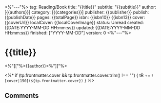 <%"---"%>
tag: Reading/Book
title: "{{title}}"
subtitle: "{{subtitle}}"
author: [{{authors}}]
category: [{{categories}}]
publisher: {{publisher}}
publish: {{publishDate}}
pages: {{totalPage}}
isbn: {{isbn10}} {{isbn13}}
cover: {{coverUrl}}
localCover: {{localCoverImage}}
status: Unread
created: {{DATE:YYYY-MM-DD HH:mm:ss}}
updated: {{DATE:YYYY-MM-DD HH:mm:ss}}
finished: ["YYYY-MM-DD"]
version: 0
<%"---"%>
# {{title}}

<%"[["%>{{author}}<%"]]"%>

<%* if (tp.frontmatter.cover && tp.frontmatter.cover.trim() !== "") { tR += `![cover|150](${tp.frontmatter.cover})` } %>

## Comments

